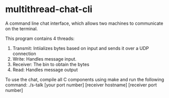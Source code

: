 # multithread-chat-cli
A command line chat interface, which allows two machines to communicate on the terminal.

This program contains 4 threads:
1. Transmit: Intiializes bytes based on input and sends it over a UDP connection
2. Write: Handles message input.
3. Receiver: The bin to obtain the bytes
4. Read: Handles message output

To use the chat, compile all C components using make and run the following command:
./s-talk [your port number] [receiver hostname] [receiver port number]
